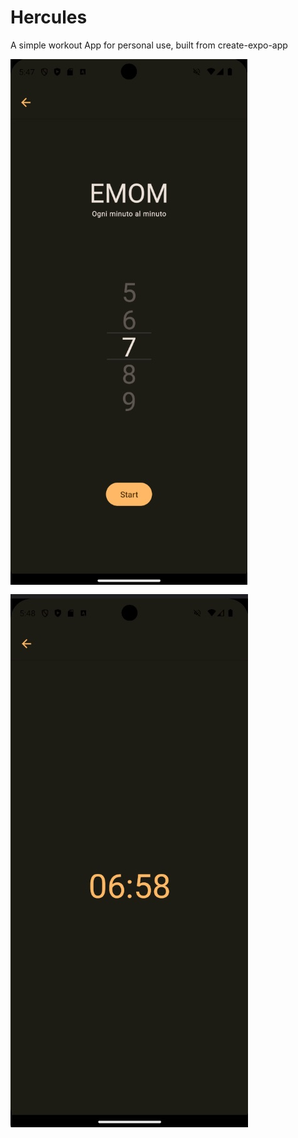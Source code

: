 # Hercules

A simple workout App for personal use, built from create-expo-app

![hercules1](./assets/images/hercules1.jpg)
![hercules2](./assets/images/hercules2.jpg)


